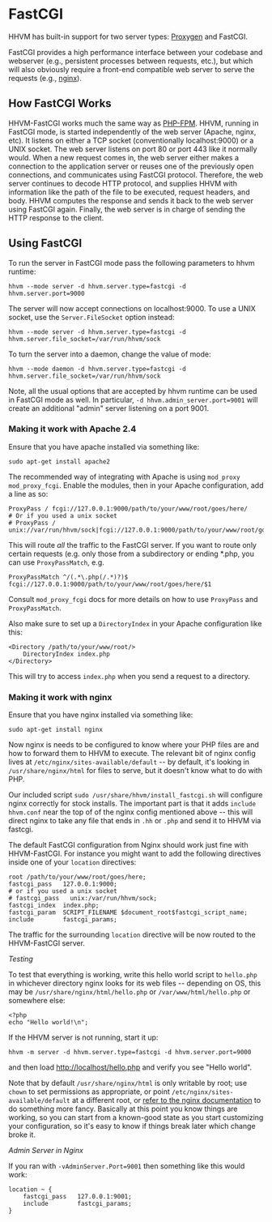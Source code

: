 # FastCGI

HHVM has built-in support for two server types: [Proxygen](../basic-usage/proxygen.md) and FastCGI.

FastCGI provides a high performance interface between your codebase and webserver (e.g., persistent processes between requests, etc.), but which will also obviously require a front-end compatible web server to serve the requests (e.g., [nginx](http://nginx.org/)).

## How FastCGI Works

HHVM-FastCGI works much the same way as [PHP-FPM](http://php-fpm.org/). HHVM, running in FastCGI mode, is started independently of the web server (Apache, nginx, etc). It listens on either a TCP socket (conventionally localhost:9000) or a UNIX socket. The web server listens on port 80 or port 443 like it normally would. When a new request comes in, the web server either makes a connection to the application server or reuses one of the previously open connections, and communicates using FastCGI protocol. Therefore, the web server continues to decode HTTP protocol, and supplies HHVM with information like the path of the file to be executed, request headers, and body. HHVM computes the response and sends it back to the web server using FastCGI again. Finally, the web server is in charge of sending the HTTP response to the client. 

## Using FastCGI

To run the server in FastCGI mode pass the following parameters to hhvm runtime:

    hhvm --mode server -d hhvm.server.type=fastcgi -d hhvm.server.port=9000

The server will now accept connections on localhost:9000. To use a UNIX socket, use the `Server.FileSocket` option instead:

    hhvm --mode server -d hhvm.server.type=fastcgi -d hhvm.server.file_socket=/var/run/hhvm/sock

To turn the server into a daemon, change the value of mode:

    hhvm --mode daemon -d hhvm.server.type=fastcgi -d hhvm.server.file_socket=/var/run/hhvm/sock

Note, all the usual options that are accepted by hhvm runtime can be used in FastCGI mode as well. In particular, `-d hhvm.admin_server.port=9001` will create an additional "admin" server listening on a port 9001.

### Making it work with Apache 2.4

Ensure that you have apache installed via something like:

```
sudo apt-get install apache2
```

The recommended way of integrating with Apache is using `mod_proxy` `mod_proxy_fcgi`. Enable the modules, then in your Apache configuration, add a line as so:

    ProxyPass / fcgi://127.0.0.1:9000/path/to/your/www/root/goes/here/
    # Or if you used a unix socket
    # ProxyPass / unix://var/run/hhvm/sock|fcgi://127.0.0.1:9000/path/to/your/www/root/goes/here/

This will route *all* the traffic to the FastCGI server. If you want to route only certain requests (e.g. only those from a subdirectory or ending *.php, you can use `ProxyPassMatch`, e.g.

    ProxyPassMatch ^/(.*\.php(/.*)?)$ fcgi://127.0.0.1:9000/path/to/your/www/root/goes/here/$1 

Consult `mod_proxy_fcgi` docs for more details on how to use `ProxyPass` and `ProxyPassMatch`.

Also make sure to set up a `DirectoryIndex` in your Apache configuration like this:

    <Directory /path/to/your/www/root/>
        DirectoryIndex index.php
    </Directory>

This will try to access `index.php` when you send a request to a directory. 

### Making it work with nginx

Ensure that you have nginx installed via something like:

```
sudo apt-get install nginx
```

Now nginx is needs to be configured to know where your PHP files are and how to forward them to HHVM to execute. The relevant bit of nginx config lives at `/etc/nginx/sites-available/default` -- by default, it's looking in `/usr/share/nginx/html` for files to serve, but it doesn't know what to do with PHP.

Our included script `sudo /usr/share/hhvm/install_fastcgi.sh` will configure nginx correctly for stock installs. The important part is that it adds `include hhvm.conf` near the top of of the nginx config mentioned above -- this will direct nginx to take any file that ends in `.hh` or `.php` and send it to HHVM via fastcgi.

The default FastCGI configuration from Nginx should work just fine with HHVM-FastCGI. For instance you might want to add the following directives inside one of your `location` directives:

```
root /path/to/your/www/root/goes/here;
fastcgi_pass   127.0.0.1:9000;
# or if you used a unix socket 
# fastcgi_pass   unix:/var/run/hhvm/sock;
fastcgi_index  index.php;
fastcgi_param  SCRIPT_FILENAME $document_root$fastcgi_script_name;
include        fastcgi_params;
```

The traffic for the surrounding `location` directive will be now routed to the HHVM-FastCGI server.

*Testing*

To test that everything is working, write this hello world script to `hello.php` in whichever directory nginx looks for its web files -- depending on OS, this may be `/usr/share/nginx/html/hello.php` or `/var/www/html/hello.php` or somewhere else:

```
<?php
echo "Hello world!\n";
```

If the HHVM server is not running, start it up:

```
hhvm -m server -d hhvm.server.type=fastcgi -d hhvm.server.port=9000
```

and then load [http://localhost/hello.php](http://localhost/hello.php) and verify you see "Hello world".

Note that by default `/usr/share/nginx/html` is only writable by root; use `chown` to set permissions as appropriate, or point `/etc/nginx/sites-available/default` at a different root, or [refer to the nginx documentation](http://nginx.org/en/docs/) to do something more fancy. Basically at this point you know things are working, so you can start from a known-good state as you start customizing your configuration, so it's easy to know if things break later which change broke it.

*Admin Server in Nginx*

If you ran with `-vAdminServer.Port=9001` then something like this would work:

```
location ~ {
    fastcgi_pass   127.0.0.1:9001;
    include        fastcgi_params;
}
```

